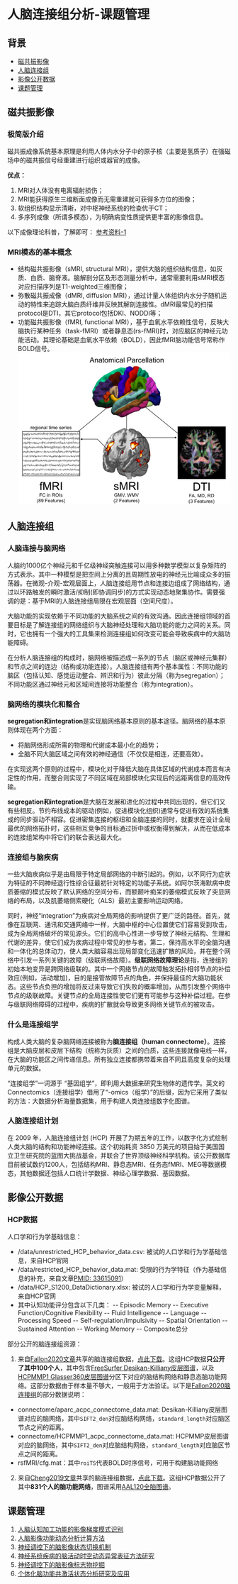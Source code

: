 

# 人脑连接组分析-课题管理


## 背景
* [磁共振影像](#磁共振影像)
* [人脑连接组](#人脑连接组)
* [影像公开数据](#影像公开数据)
* [课题管理](#课题管理)

## 磁共振影像
### 极简版介绍
磁共振成像系统基本原理是利用人体内水分子中的原子核（主要是氢质子）在强磁场中的磁共振信号经重建进行组织或器官的成像。

**优点：**
1. MRI对人体没有电离辐射损伤；
2. MRI能获得原生三维断面成像而无需重建就可获得多方位的图像；
3. 软组织结构显示清晰，对中枢神经系统的检查优于CT；
4. 多序列成像（所谓多模态），为明确病变性质提供更丰富的影像信息。

以下成像理论科普，了解即可：
[参考资料-1](https://zhuanlan.zhihu.com/p/82072660)

### MRI模态的基本概念
-   结构磁共振影像（sMRI, structural MRI），提供大脑的组织结构信息，如灰质、白质、脑脊液。脑解剖分区及形态测量分析中，通常需要利用sMRI模态对应扫描序列是T1-weighted三维图像；
-   弥散磁共振成像（dMRI, diffusion MRI），通过计量人体组织内水分子随机运动的特性来追踪大脑白质纤维并反映其解剖连接性。dMRI最常见的扫描protocol是DTI，其它protocol包括DKI、NODDI等；
-   功能磁共振影像（fMRI, functional MRI），基于血氧水平依赖性信号，反映大脑执行某种任务（task-fMRI）或者静息态(rs-fMRI)时，对应脑区的神经元功能活动。其理论基础是血氧水平依赖（BOLD），因此fMRI脑功能信号常称作BOLD信号。
![multimodal.png](resources/multimodal.png)


## 人脑连接组
### 人脑连接与脑网络
人脑约1000亿个神经元和千亿级神经突触连接可以用多种数学模型以复杂矩阵的方式表示。其中一种模型是把空间上分离的且周期性放电的神经元比喻成众多的振荡器。在微观-介观-宏观层面上，人脑连接组用节点和连接边组成了网络结构，通过以环路触发的瞬时激活/抑制(即协调同步)的方式实现动态地聚集协作。需要强调的是：基于MRI的人脑连接组局限在宏观层面（空间尺度）。

大脑功能的实现依赖于不同功能的大脑系统之间的有效沟通。因此连接组领域的首要目标是了解连接组的网络组织与大脑神经处理和大脑功能的能力之间的关系。同时，它也拥有一个强大的工具集来检测连接组如何改变可能会导致疾病中的大脑功能障碍。

在分析人脑连接组的构成时，脑网络被描述成一系列的节点（脑区或神经元集群）和节点之间的连边（结构或功能连接）。人脑连接组有两个基本属性：不同功能的脑区（包括认知、感觉运动整合、辨识和行为）彼此分隔（称为segregation）；不同功能区通过神经元和区域间连接将功能整合（称为integration）。

### 脑网络的模块化和整合
**segregation和integration**是实现脑网络基本原则的基本途径。脑网络的基本原则体现在两个方面：
- 将脑网络形成所需的物理和代谢成本最小化的趋势；
- 全脑不同大脑区域之间有效的神经通信（不仅仅是相连，还要高效）。

在实现这两个原则的过程中，模块化对于降低大脑在具体区域的代谢成本而言有决定性的作用，而整合则实现了不同区域在局部模块化实现后的远距离信息的高效传输。

**segregation和integration**是大脑在发展和进化的过程中共同出现的，但它们又有些相反。节约布线成本的驱动(例如，促进模块化组织)通常与促进有效的系统集成的同步驱动不相容。促进密集连接的枢纽和全脑连接的同时，就要求在设计全局最优的网络拓扑时，这些相互竞争的目标通过折中或权衡得到解决，从而在低成本的连接组架构中将它们的联合表达最大化。

### 连接组与脑疾病
一些大脑疾病似乎是由局限于特定局部网络的中断引起的。例如，以不同行为症状为特征的不同神经退行性综合征最初针对特定的功能子系统。如阿尔茨海默病中皮质萎缩的模式反映了默认网络的空间分布，而额颞叶痴呆的萎缩模式反映了突显网络的布局，以及肌萎缩侧索硬化（ALS）最初主要影响运动网络。

同时，神经“integration”为疾病对全局网络的影响提供了更广泛的路径。首先，就像在互联网、通讯和交通网络中一样，大脑中枢的中心位置使它们容易受到攻击，成为全局网络破坏的常见源头。它们的高中心性进一步导致了神经元结构、生理和代谢的差异，使它们成为疾病过程中常见的参与者。第二，保持高水平的全脑沟通和一体化的总体动力，使人类大脑容易出现局部变化迅速扩散的风险，并在整个网络中引发一系列关键的故障（级联网络故障）。**级联网络故障理论**是指，连接组的初始本地变异是跨网络级联的。其中一个网络节点的故障触发拓扑相邻节点的补偿效应(例如，活动增加)，目的是接管故障节点的角色，并保持最佳的大脑功能状态。这些节点负担的增加将反过来导致它们失败的概率增加，从而引发整个网络中节点的级联故障。关键节点的全局连接性使它们更有可能参与这种补偿过程。在参与级联网络障碍的过程中，疾病的扩散就会导致更多网络关键节点的被攻击。

### 什么是连接组学
构成人类大脑的复杂脑网络连接被称为**脑连接组（human connectome）**。连接组是大脑皮层和皮层下结构（统称为灰质）之间的白质，这些连接就像电线一样，在大脑的功能区之间传递信息。所有独立连接都携带着来自不同且高度复杂的处理单元的数据。

“连接组学”一词源于 “基因组学”，即利用大数据来研究生物体的遗传学。英文的 Connectomics（连接组学）借用了“-omics（组学）”的后缀，因为它采用了类似的方法：大数据分析海量数据集，用于构建人类连接组数字化图谱。

### 人脑连接组计划
在 2009 年，人脑连接组计划 (HCP) 开展了为期五年的工作，以数字化方式绘制人类大脑的结构和功能神经连接。这个初始耗资 3850 万美元的项目始于美国国立卫生研究院的蓝图大挑战基金，并联合了世界顶级神经科学机构。该公开数据库目前被试数约1200人，包括结构MRI、静息态MRI、任务态fMRI、MEG等数据模态，其他数据还包括人口统计学数据、神经心理学数据、基因数据。


## 影像公开数据
### HCP数据
人口学和行为学基础信息：
- /data/unrestricted_HCP_behavior_data.csv: 被试的人口学和行为学基础信息，来自HCP官网
- /data/restricted_HCP_behavior_data.mat: 受限的行为学特征（作为基础信息的补充，来自文章[PMID: 33615091](https://pubmed.ncbi.nlm.nih.gov/33615091/)）
- /data/HCP_S1200_DataDictionary.xlsx: 被试的人口学和行为学变量解释，来自HCP官网
- 其中认知功能评分包含以下几类：
-- Episodic Memory
-- Executive Function/Cognitive Flexibility
-- Fluid Intelligence
-- Language
-- Processing Speed
-- Self-regulation/Impulsivity
-- Spatial Orientation
-- Sustained Attention
-- Working Memory
-- Composite总分

部分公开的脑连接组资源：
1. 来自[Fallon2020文章](https://pubmed.ncbi.nlm.nih.gov/33615091/)共享的脑连接组数据，[点此下载](https://zenodo.org/record/4643074)。这组HCP数据**只公开了其中100个人**，其中包含[FreeSurfer Desikan-Killiany皮层图谱](https://surfer.nmr.mgh.harvard.edu/ftp/articles/desikan06-parcellation.pdf)，以及[HCPMMP1 Glasser360皮层图谱](https://figshare.com/articles/dataset/HCP-MMP1_0_projected_on_fsaverage/3498446/2)分区下对应的脑结构网络和静息态脑功能网络。这部分数据由于样本量不够大，一般用于方法验证。以下是[Fallon2020脑连接组](https://zenodo.org/record/4643074)的部分数据说明：
- connectome/aparc_acpc_connectome_data.mat: Desikan-Killiany皮层图谱对应的脑网络，其中`SIFT2_den`对应脑结构网络，`standard_length`对应脑区节点之间的距离。
- connectome/HCPMMP1_acpc_connectome_data.mat: HCPMMP皮层图谱对应的脑网络，其中`SIFT2_den`对应脑结构网络，`standard_length`对应脑区节点之间的距离。
- rsfMRI/cfg.mat：其中`roiTS`代表BOLD时序信号，可用于构建脑功能网络 

2. 来自[Cheng2019文章](https://doi.org/10.7554/eLife.40765)共享的脑连接组数据，[点此下载](https://doi.org/10.5061/dryad.736t01r)。这组HCP数据公开了其中**831个人的脑功能网络**，图谱采用[AAL120全脑图谱](https://www.sciencedirect.com/science/article/pii/S1053811919307803)。


## 课题管理
1. [人脑认知加工功能的影像梯度模式识别](resources/brain_gradients.md)
2. [人脑影像功能动态分析计算方法](resources/dFC.md)
3. [神经调控下的脑影像状态切换机制](resources/dbs_brainstates.md)
4. [神经系统疾病的脑活动时空动态异常表征方法研究](resources/complex.md)
5. [神经调控下的脑影像标志物挖掘](resources/fusa_brainstates.md)
6. [个体化脑功能共激活状态分析研究及应用](resources/CAPs.md)








